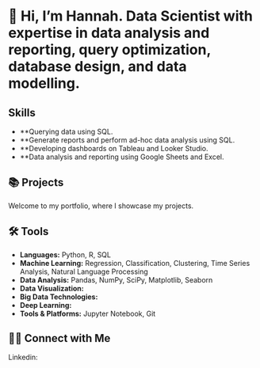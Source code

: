 # 👋 Hi, I’m Hannah. Data Scientist with expertise in data analysis and reporting, query optimization, database design, and data modelling.

## Skills
- **Querying data using SQL.
- **Generate reports and perform ad-hoc data analysis using SQL.
- **Developing dashboards on Tableau and Looker Studio.
- **Data analysis and reporting using Google Sheets and Excel.

## 📚 Projects
Welcome to my portfolio, where I showcase my projects.

## 🛠️ Tools
- **Languages:** Python, R, SQL
- **Machine Learning:** Regression, Classification, Clustering, Time Series Analysis, Natural Language Processing
- **Data Analysis:** Pandas, NumPy, SciPy, Matplotlib, Seaborn
- **Data Visualization:** 
- **Big Data Technologies:** 
- **Deep Learning:** 
- **Tools & Platforms:** Jupyter Notebook, Git

## 👋🏻 Connect with Me
Linkedin: 


<!---
hecummings/hecummings is a ✨ special ✨ repository because its `README.md` (this file) appears on your GitHub profile.
You can click the Preview link to take a look at your changes.
--->
